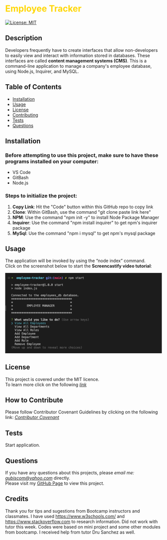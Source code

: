 # <span style="color:gold">Employee Tracker</span>
 
[![License: MIT](https://img.shields.io/badge/License-MIT-yellow.svg)](https://opensource.org/licenses/MIT)
  
## Description 
Developers frequently have to create interfaces that allow non-developers to easily view and interact with information stored in databases. These interfaces are called **content management systems (CMS)**. This is a command-line application to manage a company's employee database, using Node.js, Inquirer, and MySQL.

## Table of Contents
* [Installation](#installation)
* [Usage](#usage)
* [License](#license)
* [Contributing](#contributing)
* [Tests](#tests)
* [Questions](#questions)
  
## Installation 
### Before attempting to use this project, make sure to have these programs installed on your computer:
* VS Code
* GitBash
* Node.js

### Steps to initialize the project:
1. **Copy Link**: Hit the "Code" button within this GitHub repo to copy link
2. **Clone**: Within GitBash, use the command "git clone paste link here"
3. **NPM**: Use the command "npm init -y" to install Node Package Manager
4. **Inquirer**: Use the command "npm install inquirer" to get npm's inquirer package
5. **MySql**: Use the command "npm i mysql" to get npm's mysql package

## Usage 
The application will be invoked by using the “node index” command.  
Click on the screenshot below to start the **Screencastify video tutorial**:

*[![screencastify video](./assets/Screenshot%202023-06-28%20at%209.37.17%20AM.png)](https://drive.google.com/file/d/183gtI8ZbJWZdBfOp5qtFJ9XMNwB4vJ4D/view)*
  
## License
This project is covered under the MIT licence.  
To learn more click on the following *[link](https://opensource.org/licenses/MIT)*

## How to Contribute 
Please follow Contributor Covenant Guidelines by clicking on the following link: 
*[Contributor Covenant](https://www.contributor-covenant.org/)*

## Tests
Start application. 

## Questions
If you have any questions about this projects, please *email me: gubiscom@yahoo.com* directly.  
Please visit my [GitHub Page](https://github.com/Esztergb/employee-tracker.git) to view this project.

##  Credits
Thank you for tips and sugestions from Bootcamp instructors and classmates. I have used https://www.w3schools.com/ and https://www.stackoverflow.com to research information. Did not work with tutor this week. Codes were based on mini project and some other modules from bootcamp. I received help from tutor Dru Sanchez as well. 
